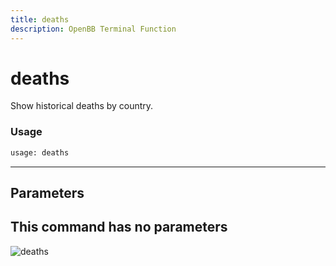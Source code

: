 ```yaml
---
title: deaths
description: OpenBB Terminal Function
---
```


# deaths

Show historical deaths by country.
### Usage 
```python
usage: deaths
```
---
## Parameters
This command has no parameters
---
![deaths](https://user-images.githubusercontent.com/46355364/153897766-73a8e2ee-c4e6-40d3-a65d-8b116efdacfa.png)

